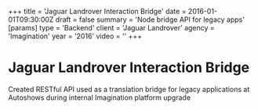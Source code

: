 +++
title = 'Jaguar Landrover Interaction Bridge'
date = 2016-01-01T09:30:00Z
draft = false
summary = 'Node bridge API for legacy apps'
[params]
  type = 'Backend'
  client = 'Jaguar Landrover'
  agency = 'Imagination'
  year = '2016'
  video = ''
+++

# Jaguar Landrover Interaction Bridge

Created RESTful API used as a translation bridge for legacy applications at Autoshows during internal Imagination platform upgrade
